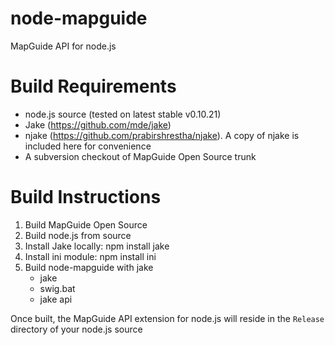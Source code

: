 node-mapguide
=============

MapGuide API for node.js

Build Requirements
==================

 * node.js source (tested on latest stable v0.10.21)
 * Jake (https://github.com/mde/jake)
 * njake (https://github.com/prabirshrestha/njake). A copy of njake is included here for convenience
 * A subversion checkout of MapGuide Open Source trunk

Build Instructions
==================

 1. Build MapGuide Open Source
 2. Build node.js from source
 3. Install Jake locally: npm install jake
 4. Install ini module: npm install ini
 5. Build node-mapguide with jake
    * jake
    * swig.bat
    * jake api

Once built, the MapGuide API extension for node.js will reside in the `Release` directory of your node.js source